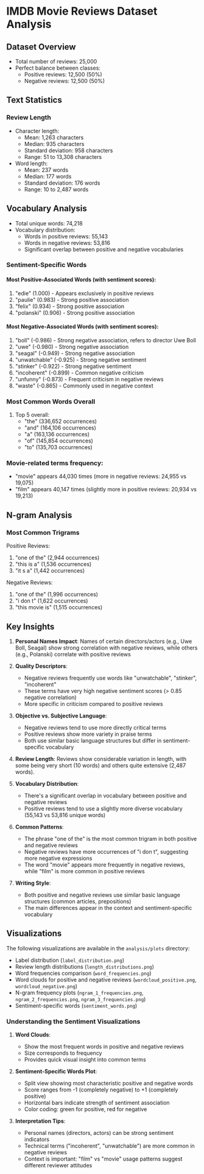 # IMDB Movie Reviews Dataset Analysis

## Dataset Overview
- Total number of reviews: 25,000
- Perfect balance between classes:
  * Positive reviews: 12,500 (50%)
  * Negative reviews: 12,500 (50%)

## Text Statistics
### Review Length
- Character length:
  * Mean: 1,263 characters
  * Median: 935 characters
  * Standard deviation: 958 characters
  * Range: 51 to 13,308 characters
- Word length:
  * Mean: 237 words
  * Median: 177 words
  * Standard deviation: 176 words
  * Range: 10 to 2,487 words

## Vocabulary Analysis
- Total unique words: 74,218
- Vocabulary distribution:
  * Words in positive reviews: 55,143
  * Words in negative reviews: 53,816
  * Significant overlap between positive and negative vocabularies

### Sentiment-Specific Words
#### Most Positive-Associated Words (with sentiment scores):
1. "edie" (1.000) - Appears exclusively in positive reviews
2. "paulie" (0.983) - Strong positive association
3. "felix" (0.934) - Strong positive association
4. "polanski" (0.906) - Strong positive association

#### Most Negative-Associated Words (with sentiment scores):
1. "boll" (-0.986) - Strong negative association, refers to director Uwe Boll
2. "uwe" (-0.980) - Strong negative association
3. "seagal" (-0.949) - Strong negative association
4. "unwatchable" (-0.925) - Strong negative sentiment
5. "stinker" (-0.922) - Strong negative sentiment
6. "incoherent" (-0.899) - Common negative criticism
7. "unfunny" (-0.873) - Frequent criticism in negative reviews
8. "waste" (-0.865) - Commonly used in negative context

### Most Common Words Overall
1. Top 5 overall:
   - "the" (336,652 occurrences)
   - "and" (164,106 occurrences)
   - "a" (163,136 occurrences)
   - "of" (145,854 occurrences)
   - "to" (135,703 occurrences)

### Movie-related terms frequency:
- "movie" appears 44,030 times (more in negative reviews: 24,955 vs 19,075)
- "film" appears 40,147 times (slightly more in positive reviews: 20,934 vs 19,213)

## N-gram Analysis
### Most Common Trigrams
Positive Reviews:
1. "one of the" (2,944 occurrences)
2. "this is a" (1,536 occurrences)
3. "it s a" (1,442 occurrences)

Negative Reviews:
1. "one of the" (1,996 occurrences)
2. "i don t" (1,622 occurrences)
3. "this movie is" (1,515 occurrences)

## Key Insights
1. **Personal Names Impact**: Names of certain directors/actors (e.g., Uwe Boll, Seagal) show strong correlation with negative reviews, while others (e.g., Polanski) correlate with positive reviews

2. **Quality Descriptors**: 
   - Negative reviews frequently use words like "unwatchable", "stinker", "incoherent"
   - These terms have very high negative sentiment scores (> 0.85 negative correlation)
   - More specific in criticism compared to positive reviews

3. **Objective vs. Subjective Language**:
   - Negative reviews tend to use more directly critical terms
   - Positive reviews show more variety in praise terms
   - Both use similar basic language structures but differ in sentiment-specific vocabulary
1. **Review Length**: Reviews show considerable variation in length, with some being very short (10 words) and others quite extensive (2,487 words).

2. **Vocabulary Distribution**: 
   - There's a significant overlap in vocabulary between positive and negative reviews
   - Positive reviews tend to use a slightly more diverse vocabulary (55,143 vs 53,816 unique words)

3. **Common Patterns**:
   - The phrase "one of the" is the most common trigram in both positive and negative reviews
   - Negative reviews have more occurrences of "i don t", suggesting more negative expressions
   - The word "movie" appears more frequently in negative reviews, while "film" is more common in positive reviews

4. **Writing Style**:
   - Both positive and negative reviews use similar basic language structures (common articles, prepositions)
   - The main differences appear in the context and sentiment-specific vocabulary

## Visualizations
The following visualizations are available in the `analysis/plots` directory:
- Label distribution (`label_distribution.png`)
- Review length distributions (`length_distributions.png`)
- Word frequencies comparison (`word_frequencies.png`)
- Word clouds for positive and negative reviews (`wordcloud_positive.png`, `wordcloud_negative.png`)
- N-gram frequency plots (`ngram_1_frequencies.png`, `ngram_2_frequencies.png`, `ngram_3_frequencies.png`)
- Sentiment-specific words (`sentiment_words.png`)

### Understanding the Sentiment Visualizations
1. **Word Clouds**: 
   - Show the most frequent words in positive and negative reviews
   - Size corresponds to frequency
   - Provides quick visual insight into common terms

2. **Sentiment-Specific Words Plot**:
   - Split view showing most characteristic positive and negative words
   - Score ranges from -1 (completely negative) to +1 (completely positive)
   - Horizontal bars indicate strength of sentiment association
   - Color coding: green for positive, red for negative

3. **Interpretation Tips**:
   - Personal names (directors, actors) can be strong sentiment indicators
   - Technical terms ("incoherent", "unwatchable") are more common in negative reviews
   - Context is important: "film" vs "movie" usage patterns suggest different reviewer attitudes
